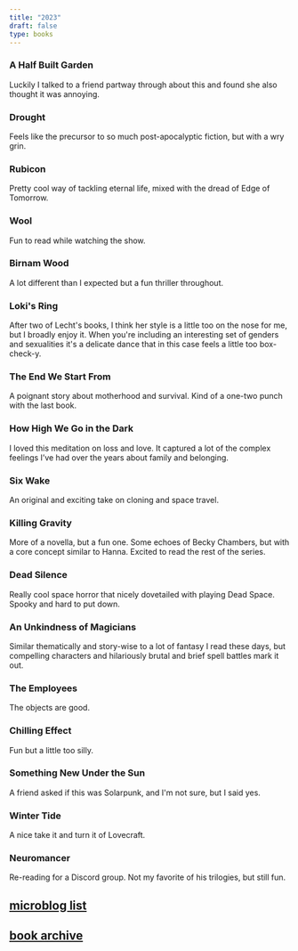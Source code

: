 ```yaml
--- 
title: "2023" 
draft: false 
type: books 
---
```


### A Half Built Garden

Luckily I talked to a friend partway through about this and found she also thought it was annoying.

### Drought

Feels like the precursor to so much post-apocalyptic fiction, but with a wry grin.

### Rubicon

Pretty cool way of tackling eternal life, mixed with the dread of Edge of Tomorrow.

### Wool

Fun to read while watching the show.

### Birnam Wood

A lot different than I expected but a fun thriller throughout.

### Loki's Ring

After two of Lecht's books, I think her style is a little too on the nose for me, but I broadly enjoy it. When you're including an interesting set of genders and sexualities it's a delicate dance that in this case feels a little too box-check-y.

### The End We Start From

A poignant story about motherhood and survival. Kind of a one-two punch with the last book.

### How High We Go in the Dark

I loved this meditation on loss and love. It captured a lot of the complex feelings I’ve had over the years about family and belonging.

### Six Wake

An original and exciting take on cloning and space travel.

### Killing Gravity

More of a novella, but a fun one. Some echoes of Becky Chambers, but with a core concept similar to Hanna. Excited to read the rest of the series.

### Dead Silence

Really cool space horror that nicely dovetailed with playing Dead Space. Spooky and hard to put down.

### An Unkindness of Magicians

Similar thematically and story-wise to a lot of fantasy I read these days, but compelling characters and hilariously brutal and brief spell battles mark it out.

### The Employees

The objects are good.

### Chilling Effect

Fun but a little too silly.

### ‌Something New Under the Sun

A friend asked if this was Solarpunk, and I'm not sure, but I said yes.

### Winter Tide

A nice take it and turn it of Lovecraft.

### Neuromancer

Re-reading for a Discord group. Not my favorite of his trilogies, but still fun.

## [microblog list](https://micro.brookshelley.com/2023/01/01/bookgoals.html)

## [book archive](/bookarchive)